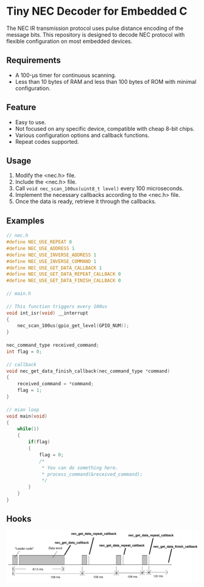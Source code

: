 # Tiny NEC Decoder for Embedded C

The NEC IR transmission protocol uses pulse distance encoding of the message bits. This repository is designed to decode NEC protocol with flexible configuration on most embedded devices.

## Requirements
- A 100-μs timer for continuous scanning.
- Less than 10 bytes of RAM and less than 100 bytes of ROM with minimal configuration.

## Feature
- Easy to use.
- Not focused on any specific device, compatible with cheap 8-bit chips.
- Various configuration options and callback functions.
- Repeat codes supported.

## Usage
1. Modify the <nec.h> file.
2. Include the <nec.h> file.
3. Call `void nec_scan_100us(uint8_t level)` every 100 microseconds.
4. Implement the necessary callbacks according to the <nec.h> file.
5. Once the data is ready, retrieve it through the callbacks.

## Examples

```c
// nec.h
#define NEC_USE_REPEAT 0
#define NEC_USE_ADDRESS 1
#define NEC_USE_INVERSE_ADDRESS 1
#define NEC_USE_INVERSE_COMMAND 1
#define NEC_USE_GET_DATA_CALLBACK 1
#define NEC_USE_GET_DATA_REPEAT_CALLBACK 0
#define NEC_USE_GET_DATA_FINISH_CALLBACK 0

// main.h

// This function triggers every 100us
void int_isr(void) __interrupt
{
    nec_scan_100us(gpio_get_level(GPIO_NUM));
}

nec_command_type received_command;
int flag = 0;

// callback
void nec_get_data_finish_callback(nec_command_type *command)
{
    received_command = *command;
    flag = 1;
}

// mian loop
void main(void)
{
    while(1)
    {
        if(flag)
        {
            flag = 0;
            /*
             * You can do something here.
             * process_command(&received_command);
             */
        }
    }
}
```

## Hooks
![](docs\static\nec_transmission_code.png)
